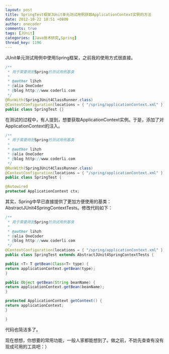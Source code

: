 ```yaml
---
layout: post
title: SpringTest框架JUnit单元测试用例获取ApplicationContext实例的方法
date: 2012-10-22 10:51 +0800
author: onecoder
comments: true
tags: [JUnit]
categories: [Java技术研究,Spring]
thread_key: 1196
---
```

JUnit单元测试用例中使用Spring框架，之前我的使用方式很直接。

```java
/**
 * 用于需要用到Spring的测试用例基类
 * 
 * @author lihzh
 * @alia OneCoder
 * @blog http://www.coderli.com
 */
@RunWith(SpringJUnit4ClassRunner.class)
@ContextConfiguration(locations = { "/spring/applicationContext.xml" })
public class SpringTest {}
```

在测试的过程中，有人提到，想要获取ApplicationContext实例。于是，添加了对ApplicationContext的注入。

```java
/**
 * 用于需要用到Spring的测试用例基类
 * 
 * @author lihzh
 * @alia OneCoder
 * @blog http://www.coderli.com
 */
@RunWith(SpringJUnit4ClassRunner.class)
@ContextConfiguration(locations = { "/spring/applicationContext.xml" })
public class SpringTest {

@Autowired
protected ApplicationContext ctx;
```

其实，Spring中早已直接提供了更加方便使用的基类：AbstractJUnit4SpringContextTests。修改代码如下：

```java
/**
 * 用于需要用到Spring的测试用例基类
 * 
 * @author lihzh
 * @alia OneCoder
 * @blog http://www.coderli.com
 */
@ContextConfiguration(locations = { "/spring/applicationContext.xml" })
public class SpringTest extends AbstractJUnit4SpringContextTests {

public <T> T getBean(Class<T> type) {
return applicationContext.getBean(type);
}

public Object getBean(String beanName) {
return applicationContext.getBean(beanName);
}

protected ApplicationContext getContext() {
return applicationContext;
}

}
```

代码也简洁多了。

现在想想，你想要的常用功能，一般人家都能想到了。做之前，不妨先查查有没有现成可用的工具吧：）

